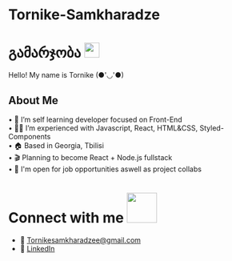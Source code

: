 # Tornike-Samkharadze

# გამარჯობა <img src="https://raw.githubusercontent.com/MartinHeinz/MartinHeinz/master/wave.gif" width="30" height="30">

Hello! My name is Tornike (●'◡'●) 

## About Me

• 📖 I’m self learning developer focused on Front-End <br>
• 👨‍💻 I’m experienced with Javascript, React, HTML&CSS, Styled-Components <br>
• 🏠 Based in Georgia, Tbilisi <br>
• 🎬 Planning to become React + Node.js fullstack <br>
• 💬 I'm open for job opportunities aswell as project collabs <br>

# Connect with me <img src="https://raw.githubusercontent.com/ShahriarShafin/ShahriarShafin/main/Assets/handshake.gif" width="60" height="60">

- 📧 Tornikesamkharadzee@gmail.com
- 🔗 <a href="https://www.linkedin.com/in/tornike--samkharadze/" target="_blank">LinkedIn</a>




